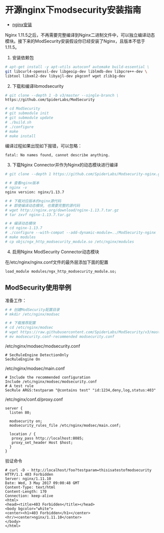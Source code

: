 # 开源nginx下modsecurity安装指南

+ [nginx安装](http://nginx.org/en/linux_packages.html#mainline)

Nginx 1.11.5之后，不再需要完整编译到Nginx二进制文件中，可以独立编译动态模块。接下来的ModSecurity安装假设你已经安装了Nginx，且版本不低于1.11.5。

1. 安装依赖包

```sh
# apt-get install -y apt-utils autoconf automake build-essential \
git libcurl4-openssl-dev libgeoip-dev liblmdb-dev libpcre++-dev \
libtool libxml2-dev libyajl-dev pkgconf wget zlib1g-dev
```

2. 下载和编译libmodsecurity

```sh
# git clone --depth 1 -b v3/master --single-branch \
https://github.com/SpiderLabs/ModSecurity

# cd ModSecurity
# git submodule init
# git submodule update
# ./build.sh
# ./configure
# make
# make install
```

编译过程如果出现如下报错，可以忽略：
```
fatal: No names found, cannot describe anything.
```

3. 下载Nginx Connector并作为Nginx的动态模块进行编译

```sh
# git clone --depth 1 https://github.com/SpiderLabs/Modsecurity-nginx.git

# # 查看nginx版本
# nginx -v
nginx version: nginx/1.13.7

# # 下载对应版本的nginx源代码
# # 即使编译动态模块, 也需要完整的源代码
# wget http://nginx.org/download/nginx-1.13.7.tar.gz
# tar zxvf nginx-1.13.7.tar.gz

# # 编译动态模块
# cd nginx-1.13.7
# ./configure --with-compat --add-dynamic-module=../ModSecurity-nginx
# make modules
# cp objs/ngx_http_modsecurity_module.so /etc/nginx/modules
```

4. 启用Nginx ModSecurity Connector动态模块

在/etc/nginx/nginx.conf文件的最外层添加下面的配置
```
load_module modules/ngx_http_modsecurity_module.so;
```

## ModSecurity使用举例

准备工作：
```sh
# # 创建ModSecurity配置目录
# mkdir /etc/nginx/modsec

# # 下载推荐配置
# cd /etc/nginx/modsec
# wget https://raw.githubusercontent.com/SpiderLabs/ModSecurity/v3/master/modsecurity.conf-recommended
# mv modsecurity.conf-recommended modsecurity.conf
```

/etc/nginx/modsec/modsecurity.conf
```
# SecRuleEngine DetectionOnly
SecRuleEngine On
```

/etc/nginx/modsec/main.conf
```
# Include the recommended configuration
Include /etc/nginx/modsec/modsecurity.conf
# A test rule
SecRule ARGS:testparam "@contains test" "id:1234,deny,log,status:403"
```

/etc/nginx/conf.d/proxy.conf
```
server {
  listen 80;

  modsecurity on;
  modsecurity_rules_file /etc/nginx/modsec/main.conf;

  location / {
   proxy_pass http://localhost:8085;
   proxy_set_header Host $host;
  }
}
```

验证命令
```
# curl -D - http://localhost/foo?testparam=thisisatestofmodsecurity
HTTP/1.1 403 Forbidden
Server: nginx/1.11.10
Date: Wed, 3 May 2017 09:00:48 GMT
Content-Type: text/html
Content-Length: 170
Connection: keep-alive
<html>
<head><title>403 Forbidden</title></head>
<body bgcolor="white">
<center><h1>403 Forbidden</h1></center>
<hr/><center>nginx/1.11.10</center>
</body>
</html>
```
